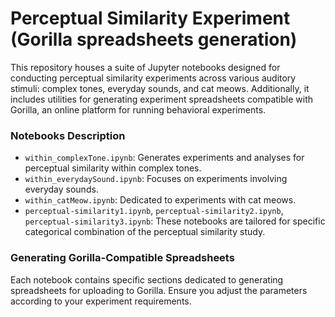 # Perceptual Similarity Experiment (Gorilla spreadsheets generation)

This repository houses a suite of Jupyter notebooks designed for conducting perceptual similarity experiments across various auditory stimuli: complex tones, everyday sounds, and cat meows. Additionally, it includes utilities for generating experiment spreadsheets compatible with Gorilla, an online platform for running behavioral experiments.

### Notebooks Description

- `within_complexTone.ipynb`: Generates experiments and analyses for perceptual similarity within complex tones.
- `within_everydaySound.ipynb`: Focuses on experiments involving everyday sounds.
- `within_catMeow.ipynb`: Dedicated to experiments with cat meows.
- `perceptual-similarity1.ipynb`, `perceptual-similarity2.ipynb`, `perceptual-similarity3.ipynb`: These notebooks are tailored for specific categorical combination of the perceptual similarity study.

### Generating Gorilla-Compatible Spreadsheets

Each notebook contains specific sections dedicated to generating spreadsheets for uploading to Gorilla. Ensure you adjust the parameters according to your experiment requirements.

